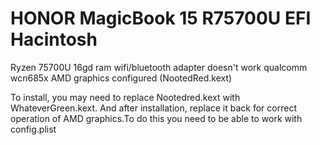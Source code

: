 # HONOR MagicBook 15 R75700U EFI Hacintosh

Ryzen 75700U
16gd ram
wifi/bluetooth adapter doesn't work qualcomm wcn685x
AMD graphics configured (NootedRed.kext)

To install, you may need to replace Nootedred.kext with WhateverGreen.kext. And after installation, replace it back for correct operation of AMD graphics.To do this you need to be able to work with config.plist
